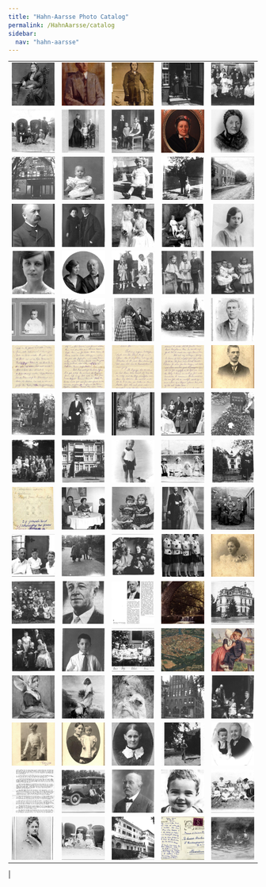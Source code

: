 ```yaml
---
title: "Hahn-Aarsse Photo Catalog"
permalink: /HahnAarsse/catalog
sidebar:
  nav: "hahn-aarsse"
---
```


||||||
| --- | --- | --- | --- | --- |
|[![AdrienneDeGrauw](/assets/images/HahnAarsse/small/AdrienneDeGrauw.jpg)](/assets/images/HahnAarsse/full/AdrienneDeGrauw.jpg)|[![BrunoHofmann](/assets/images/HahnAarsse/small/BrunoHofmann.jpg)](/assets/images/HahnAarsse/full/BrunoHofmann.jpg)|[![EdouardDeRidder](/assets/images/HahnAarsse/small/EdouardDeRidder.jpg)](/assets/images/HahnAarsse/full/EdouardDeRidder.jpg)|[![aalsmeer](/assets/images/HahnAarsse/small/aalsmeer.jpg)](/assets/images/HahnAarsse/full/aalsmeer.jpg)|[![aarsse_familie_1923](/assets/images/HahnAarsse/small/aarsse_familie_1923.jpg)](/assets/images/HahnAarsse/full/aarsse_familie_1923.jpg)|
|[![aarsse_fritz_1899_strand](/assets/images/HahnAarsse/small/aarsse_fritz_1899_strand.jpg)](/assets/images/HahnAarsse/full/aarsse_fritz_1899_strand.jpg)|[![aarsse_fritz_1907](/assets/images/HahnAarsse/small/aarsse_fritz_1907.jpg)](/assets/images/HahnAarsse/full/aarsse_fritz_1907.jpg)|[![aarsse_kleinkinderen](/assets/images/HahnAarsse/small/aarsse_kleinkinderen.jpg)](/assets/images/HahnAarsse/full/aarsse_kleinkinderen.jpg)|[![adegrauw](/assets/images/HahnAarsse/small/adegrauw.jpg)](/assets/images/HahnAarsse/full/adegrauw.jpg)|[![adrienne_de_grauw](/assets/images/HahnAarsse/small/adrienne_de_grauw.jpg)](/assets/images/HahnAarsse/full/adrienne_de_grauw.jpg)|
|[![apeldoorn](/assets/images/HahnAarsse/small/apeldoorn.jpg)](/assets/images/HahnAarsse/full/apeldoorn.jpg)|[![baby_do_hahn](/assets/images/HahnAarsse/small/baby_do_hahn.jpg)](/assets/images/HahnAarsse/full/baby_do_hahn.jpg)|[![baby_van_nagell](/assets/images/HahnAarsse/small/baby_van_nagell.jpg)](/assets/images/HahnAarsse/full/baby_van_nagell.jpg)|[![baron_van_nagell](/assets/images/HahnAarsse/small/baron_van_nagell.jpg)](/assets/images/HahnAarsse/full/baron_van_nagell.jpg)|[![buitenhuis](/assets/images/HahnAarsse/small/buitenhuis.jpg)](/assets/images/HahnAarsse/full/buitenhuis.jpg)|
|[![carl_lichtwark](/assets/images/HahnAarsse/small/carl_lichtwark.jpg)](/assets/images/HahnAarsse/full/carl_lichtwark.jpg)|[![charles_en_lout_aarsse](/assets/images/HahnAarsse/small/charles_en_lout_aarsse.jpg)](/assets/images/HahnAarsse/full/charles_en_lout_aarsse.jpg)|[![clara_hahn_en_jet_aarsse](/assets/images/HahnAarsse/small/clara_hahn_en_jet_aarsse.jpg)](/assets/images/HahnAarsse/full/clara_hahn_en_jet_aarsse.jpg)|[![dans_l_atelier](/assets/images/HahnAarsse/small/dans_l_atelier.jpg)](/assets/images/HahnAarsse/full/dans_l_atelier.jpg)|[![do_1924](/assets/images/HahnAarsse/small/do_1924.jpg)](/assets/images/HahnAarsse/full/do_1924.jpg)|
|[![do_hahn_1926](/assets/images/HahnAarsse/small/do_hahn_1926.jpg)](/assets/images/HahnAarsse/full/do_hahn_1926.jpg)|[![do_hahn_en_opa_aarse](/assets/images/HahnAarsse/small/do_hahn_en_opa_aarse.jpg)](/assets/images/HahnAarsse/full/do_hahn_en_opa_aarse.jpg)|[![do_in_bucarest](/assets/images/HahnAarsse/small/do_in_bucarest.jpg)](/assets/images/HahnAarsse/full/do_in_bucarest.jpg)|[![do_jet_en_louis1912](/assets/images/HahnAarsse/small/do_jet_en_louis1912.jpg)](/assets/images/HahnAarsse/full/do_jet_en_louis1912.jpg)|[![do_louis_en_jet_1906](/assets/images/HahnAarsse/small/do_louis_en_jet_1906.jpg)](/assets/images/HahnAarsse/full/do_louis_en_jet_1906.jpg)|
|[![do_louis_en_jet_hahn](/assets/images/HahnAarsse/small/do_louis_en_jet_hahn.jpg)](/assets/images/HahnAarsse/full/do_louis_en_jet_hahn.jpg)|[![doktershuis_in_elspeet](/assets/images/HahnAarsse/small/doktershuis_in_elspeet.jpg)](/assets/images/HahnAarsse/full/doktershuis_in_elspeet.jpg)|[![dorothea_krellenberg](/assets/images/HahnAarsse/small/dorothea_krellenberg.jpg)](/assets/images/HahnAarsse/full/dorothea_krellenberg.jpg)|[![elspeet_1932](/assets/images/HahnAarsse/small/elspeet_1932.jpg)](/assets/images/HahnAarsse/full/elspeet_1932.jpg)|[![georg_hahn_1890s](/assets/images/HahnAarsse/small/georg_hahn_1890s.jpg)](/assets/images/HahnAarsse/full/georg_hahn_1890s.jpg)|
|[![georg_hahn_letter_1918a](/assets/images/HahnAarsse/small/georg_hahn_letter_1918a.jpg)](/assets/images/HahnAarsse/full/georg_hahn_letter_1918a.jpg)|[![georg_hahn_letter_1918b](/assets/images/HahnAarsse/small/georg_hahn_letter_1918b.jpg)](/assets/images/HahnAarsse/full/georg_hahn_letter_1918b.jpg)|[![georg_hahn_letter_1918c](/assets/images/HahnAarsse/small/georg_hahn_letter_1918c.jpg)](/assets/images/HahnAarsse/full/georg_hahn_letter_1918c.jpg)|[![georg_hahn_letter_1918d](/assets/images/HahnAarsse/small/georg_hahn_letter_1918d.jpg)](/assets/images/HahnAarsse/full/georg_hahn_letter_1918d.jpg)|[![georg_hahn_verlovingsfoto](/assets/images/HahnAarsse/small/georg_hahn_verlovingsfoto.jpg)](/assets/images/HahnAarsse/full/georg_hahn_verlovingsfoto.jpg)|
|[![gus_jet_en_kleinkinderen](/assets/images/HahnAarsse/small/gus_jet_en_kleinkinderen.jpg)](/assets/images/HahnAarsse/full/gus_jet_en_kleinkinderen.jpg)|[![hahn_aarsse_marriage](/assets/images/HahnAarsse/small/hahn_aarsse_marriage.jpg)](/assets/images/HahnAarsse/full/hahn_aarsse_marriage.jpg)|[![hahn_aarsse_verloofd](/assets/images/HahnAarsse/small/hahn_aarsse_verloofd.jpg)](/assets/images/HahnAarsse/full/hahn_aarsse_verloofd.jpg)|[![hahn_aarsse_verloving](/assets/images/HahnAarsse/small/hahn_aarsse_verloving.jpg)](/assets/images/HahnAarsse/full/hahn_aarsse_verloving.jpg)|[![hahn_gravestone](/assets/images/HahnAarsse/small/hahn_gravestone.jpg)](/assets/images/HahnAarsse/full/hahn_gravestone.jpg)|
|[![hahn_sisters](/assets/images/HahnAarsse/small/hahn_sisters.jpg)](/assets/images/HahnAarsse/full/hahn_sisters.jpg)|[![hahn_sisters_house](/assets/images/HahnAarsse/small/hahn_sisters_house.jpg)](/assets/images/HahnAarsse/full/hahn_sisters_house.jpg)|[![hans_met_eendje](/assets/images/HahnAarsse/small/hans_met_eendje.jpg)](/assets/images/HahnAarsse/full/hans_met_eendje.jpg)|[![hoffmann_scheveningen](/assets/images/HahnAarsse/small/hoffmann_scheveningen.jpg)](/assets/images/HahnAarsse/full/hoffmann_scheveningen.jpg)|[![huis_van_nagell__a_](/assets/images/HahnAarsse/small/huis_van_nagell__a_.jpg)](/assets/images/HahnAarsse/full/huis_van_nagell__a_.jpg)|
|[![huis_van_nagell__b_](/assets/images/HahnAarsse/small/huis_van_nagell__b_.jpg)](/assets/images/HahnAarsse/full/huis_van_nagell__b_.jpg)|[![jet_60th_birthday](/assets/images/HahnAarsse/small/jet_60th_birthday.jpg)](/assets/images/HahnAarsse/full/jet_60th_birthday.jpg)|[![jet_aarse_en_clara_hahn](/assets/images/HahnAarsse/small/jet_aarse_en_clara_hahn.jpg)](/assets/images/HahnAarsse/full/jet_aarse_en_clara_hahn.jpg)|[![jet_aarse_en_gus_gerhard](/assets/images/HahnAarsse/small/jet_aarse_en_gus_gerhard.jpg)](/assets/images/HahnAarsse/full/jet_aarse_en_gus_gerhard.jpg)|[![jet_aarsse_1899](/assets/images/HahnAarsse/small/jet_aarsse_1899.jpg)](/assets/images/HahnAarsse/full/jet_aarsse_1899.jpg)|
|[![jet_en_lu](/assets/images/HahnAarsse/small/jet_en_lu.jpg)](/assets/images/HahnAarsse/full/jet_en_lu.jpg)|[![jet_jet_gus_en_ineke](/assets/images/HahnAarsse/small/jet_jet_gus_en_ineke.jpg)](/assets/images/HahnAarsse/full/jet_jet_gus_en_ineke.jpg)|[![jettie_en_dik](/assets/images/HahnAarsse/small/jettie_en_dik.jpg)](/assets/images/HahnAarsse/full/jettie_en_dik.jpg)|[![jetty_met_buurmeisjes](/assets/images/HahnAarsse/small/jetty_met_buurmeisjes.jpg)](/assets/images/HahnAarsse/full/jetty_met_buurmeisjes.jpg)|[![jo_aarsse_verlovingsfoto](/assets/images/HahnAarsse/small/jo_aarsse_verlovingsfoto.jpg)](/assets/images/HahnAarsse/full/jo_aarsse_verlovingsfoto.jpg)|
|[![kakschooltje](/assets/images/HahnAarsse/small/kakschooltje.jpg)](/assets/images/HahnAarsse/full/kakschooltje.jpg)|[![lcg_hahn](/assets/images/HahnAarsse/small/lcg_hahn.jpg)](/assets/images/HahnAarsse/full/lcg_hahn.jpg)|[![lcg_hahn_article](/assets/images/HahnAarsse/small/lcg_hahn_article.jpg)](/assets/images/HahnAarsse/full/lcg_hahn_article.jpg)|[![le_canalet](/assets/images/HahnAarsse/small/le_canalet.jpg)](/assets/images/HahnAarsse/full/le_canalet.jpg)|[![legation_de_pays_bas](/assets/images/HahnAarsse/small/legation_de_pays_bas.jpg)](/assets/images/HahnAarsse/full/legation_de_pays_bas.jpg)|
|[![lichtwark_family](/assets/images/HahnAarsse/small/lichtwark_family.jpg)](/assets/images/HahnAarsse/full/lichtwark_family.jpg)|[![louis_hahn_1913](/assets/images/HahnAarsse/small/louis_hahn_1913.jpg)](/assets/images/HahnAarsse/full/louis_hahn_1913.jpg)|[![louis_jetje_jo_en_do](/assets/images/HahnAarsse/small/louis_jetje_jo_en_do.jpg)](/assets/images/HahnAarsse/full/louis_jetje_jo_en_do.jpg)|[![luebeck](/assets/images/HahnAarsse/small/luebeck.jpg)](/assets/images/HahnAarsse/full/luebeck.jpg)|[![malie_en_jacques](/assets/images/HahnAarsse/small/malie_en_jacques.jpg)](/assets/images/HahnAarsse/full/malie_en_jacques.jpg)|
|[![malie_enfant](/assets/images/HahnAarsse/small/malie_enfant.jpg)](/assets/images/HahnAarsse/full/malie_enfant.jpg)|[![malie_la_cote](/assets/images/HahnAarsse/small/malie_la_cote.jpg)](/assets/images/HahnAarsse/full/malie_la_cote.jpg)|[![malie_prise_facile](/assets/images/HahnAarsse/small/malie_prise_facile.jpg)](/assets/images/HahnAarsse/full/malie_prise_facile.jpg)|[![marienkirchhof_luebeck](/assets/images/HahnAarsse/small/marienkirchhof_luebeck.jpg)](/assets/images/HahnAarsse/full/marienkirchhof_luebeck.jpg)|[![mimi_gus_ineke_jet_oma](/assets/images/HahnAarsse/small/mimi_gus_ineke_jet_oma.jpg)](/assets/images/HahnAarsse/full/mimi_gus_ineke_jet_oma.jpg)|
|[![nini_d_oultremont](/assets/images/HahnAarsse/small/nini_d_oultremont.jpg)](/assets/images/HahnAarsse/full/nini_d_oultremont.jpg)|[![oma_do_en_do_hahn](/assets/images/HahnAarsse/small/oma_do_en_do_hahn.jpg)](/assets/images/HahnAarsse/full/oma_do_en_do_hahn.jpg)|[![oma_do_hahn_krellenberg](/assets/images/HahnAarsse/small/oma_do_hahn_krellenberg.jpg)](/assets/images/HahnAarsse/full/oma_do_hahn_krellenberg.jpg)|[![oma_hahn](/assets/images/HahnAarsse/small/oma_hahn.jpg)](/assets/images/HahnAarsse/full/oma_hahn.jpg)|[![oma_hahn_en_lcg_hahn](/assets/images/HahnAarsse/small/oma_hahn_en_lcg_hahn.jpg)](/assets/images/HahnAarsse/full/oma_hahn_en_lcg_hahn.jpg)|
|[![oma_hahn_memoir](/assets/images/HahnAarsse/small/oma_hahn_memoir.jpg)](/assets/images/HahnAarsse/full/oma_hahn_memoir.jpg)|[![oom_gus_met_auto](/assets/images/HahnAarsse/small/oom_gus_met_auto.jpg)](/assets/images/HahnAarsse/full/oom_gus_met_auto.jpg)|[![opa_louis_aarsse_1918](/assets/images/HahnAarsse/small/opa_louis_aarsse_1918.jpg)](/assets/images/HahnAarsse/full/opa_louis_aarsse_1918.jpg)|[![roderic_aarsse](/assets/images/HahnAarsse/small/roderic_aarsse.jpg)](/assets/images/HahnAarsse/full/roderic_aarsse.jpg)|[![victoire_edith_strand](/assets/images/HahnAarsse/small/victoire_edith_strand.jpg)](/assets/images/HahnAarsse/full/victoire_edith_strand.jpg)|
|[![victoire_fritz_1873](/assets/images/HahnAarsse/small/victoire_fritz_1873.jpg)](/assets/images/HahnAarsse/full/victoire_fritz_1873.jpg)|[![victoire_strand](/assets/images/HahnAarsse/small/victoire_strand.jpg)](/assets/images/HahnAarsse/full/victoire_strand.jpg)|[![villa_pacis__a_](/assets/images/HahnAarsse/small/villa_pacis__a_.jpg)](/assets/images/HahnAarsse/full/villa_pacis__a_.jpg)|[![villa_pacis__b_](/assets/images/HahnAarsse/small/villa_pacis__b_.jpg)](/assets/images/HahnAarsse/full/villa_pacis__b_.jpg)|[![zwemles_in_de_ourthe](/assets/images/HahnAarsse/small/zwemles_in_de_ourthe.jpg)](/assets/images/HahnAarsse/full/zwemles_in_de_ourthe.jpg)|
|
